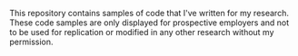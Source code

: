 This repository contains samples of code that I've written for my research. These code samples are only displayed for prospective employers and not to be used for replication or modified in any other research without my permission. 
